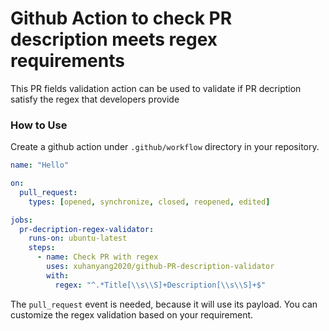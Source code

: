 # Github Action to check PR description meets regex requirements

This PR fields validation action can be used to validate if PR decription satisfy the regex that developers provide

### How to Use
Create a github action under `.github/workflow` directory in your repository.

```yaml
name: "Hello"

on:
  pull_request:
    types: [opened, synchronize, closed, reopened, edited]

jobs:
  pr-decription-regex-validator:
    runs-on: ubuntu-latest
    steps:
      - name: Check PR with regex
        uses: xuhanyang2020/github-PR-description-validator
        with:
          regex: "^.*Title[\\s\\S]+Description[\\s\\S]+$"
```

The `pull_request` event is needed, because it will use its payload.
You can customize the regex validation based on your requirement.

